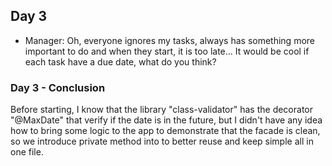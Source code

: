 ## Day 3

- Manager: Oh, everyone ignores my tasks, always has something more important to do and when they start, it is too late... It would be cool if each task have a due date, what do you think?

### Day 3 - Conclusion

Before starting, I know that the library "class-validator" has the decorator "@MaxDate" that verify if the date is in the future, but I didn't have any idea how to bring some logic to the app to demonstrate that the facade is clean, so we introduce private method into to better reuse and keep simple all in one file.